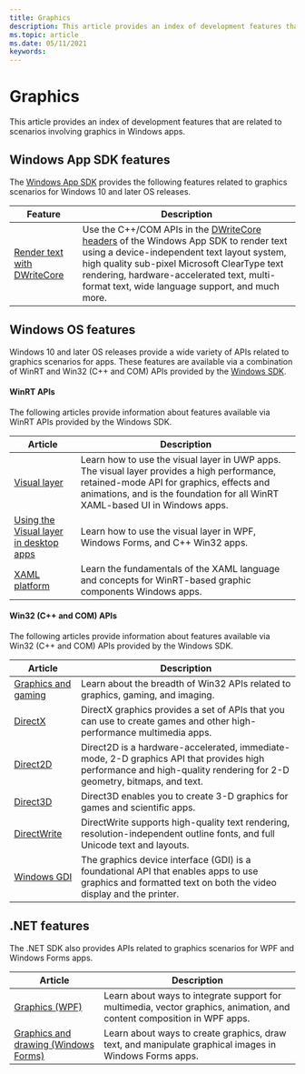 ```yaml
---
title: Graphics
description: This article provides an index of development features that are related to scenarios involving graphics in Windows apps.
ms.topic: article
ms.date: 05/11/2021
keywords: 
---
```


# Graphics

This article provides an index of development features that are related to scenarios involving graphics in Windows apps.

## Windows App SDK features

The [Windows App SDK](../windows-app-sdk/index.md) provides the following features related to graphics scenarios for Windows 10 and later OS releases.

| Feature | Description |
|---------|-------------|
| [Render text with DWriteCore](../windows-app-sdk/dwritecore.md) | Use the C++/COM APIs in the [DWriteCore headers](/windows/windows-app-sdk/api/win32/_dwritecore/) of the Windows App SDK to render text using a device-independent text layout system, high quality sub-pixel Microsoft ClearType text rendering, hardware-accelerated text, multi-format text, wide language support, and much more. |

## Windows OS features

Windows 10 and later OS releases provide a wide variety of APIs related to graphics scenarios for apps. These features are available via a combination of WinRT and Win32 (C++ and COM) APIs provided by the [Windows SDK](https://developer.microsoft.com/windows/downloads/windows-sdk).

#### WinRT APIs

The following articles provide information about features available via WinRT APIs provided by the Windows SDK.

| Article | Description |
|---------|-------------|
| [Visual layer](/windows/uwp/composition/visual-layer) | Learn how to use the visual layer in UWP apps. The visual layer provides a high performance, retained-mode API for graphics, effects and animations, and is the foundation for all WinRT XAML-based UI in Windows apps. |
| [Using the Visual layer in desktop apps](../desktop/modernize/visual-layer-in-desktop-apps.md) | Learn how to use the visual layer in WPF, Windows Forms, and C++ Win32 apps. |
| [XAML platform](/windows/uwp/xaml-platform/) | Learn the fundamentals of the XAML language and concepts for WinRT-based graphic components Windows apps. |

#### Win32 (C++ and COM) APIs

The following articles provide information about features available via Win32 (C++ and COM) APIs provided by the Windows SDK.

| Article | Description |
|---------|-------------|
| [Graphics and gaming](/windows/desktop/graphics-and-multimedia) | Learn about the breadth of Win32 APIs related to graphics, gaming, and imaging. |
| [DirectX](/windows/desktop/getting-started-with-directx-graphics) | DirectX graphics provides a set of APIs that you can use to create games and other high-performance multimedia apps. |
| [Direct2D](/windows/desktop/direct2d/direct2d-portal) | Direct2D is a hardware-accelerated, immediate-mode, 2-D graphics API that provides high performance and high-quality rendering for 2-D geometry, bitmaps, and text. |
| [Direct3D](/windows/desktop/direct3d) | Direct3D enables you to create 3-D graphics for games and scientific apps. |
| [DirectWrite](/windows/win32/directwrite/direct-write-portal) | DirectWrite supports high-quality text rendering, resolution-independent outline fonts, and full Unicode text and layouts. |
| [Windows GDI](/windows/desktop/gdi/windows-gdi) | The graphics device interface (GDI) is a foundational API that enables apps to use graphics and formatted text on both the video display and the printer. |

## .NET features

The .NET SDK also provides APIs related to graphics scenarios for WPF and Windows Forms apps.

| Article | Description |
|---------|-------------|
| [Graphics (WPF)](/dotnet/framework/wpf/graphics-multimedia/graphics) | Learn about ways to integrate support for multimedia, vector graphics, animation, and content composition in WPF apps. |
| [Graphics and drawing (Windows Forms)](/dotnet/framework/winforms/advanced/graphics-and-drawing-in-windows-forms) | Learn about ways to create graphics, draw text, and manipulate graphical images in Windows Forms apps. |
